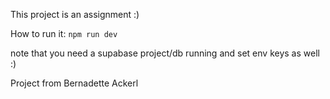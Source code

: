 This project is an assignment :)

How to run it:
`npm run dev`


note that you need a supabase project/db running and set env keys as well :)

Project from Bernadette Ackerl 